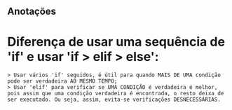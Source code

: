 ## Anotações ##

# Diferença de usar uma sequência de 'if' e usar 'if > elif > else':
    > Usar vários 'if' seguidos, é útil para quando MAIS DE UMA condição pode ser verdadeira AO MESMO TEMPO;
    > Usar 'elif' para verificar se UMA CONDIÇÃO é verdadeira é melhor, pois assim que uma condição verdadeira é encontrada, o resto deixa de ser executado. Ou seja, assim, evita-se verificações DESNECESSÁRIAS.

